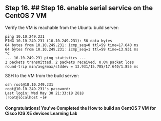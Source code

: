 ## Step 16. ## Step 16. enable serial service on the CentOS 7 VM

Verify the VM is reachable from the Ubuntu build server:

```
ping 10.10.249.231
PING 10.10.249.231 (10.10.249.231): 56 data bytes
64 bytes from 10.10.249.231: icmp_seq=0 ttl=59 time=17.640 ms
64 bytes from 10.10.249.231: icmp_seq=1 ttl=59 time=13.931 ms
^C
--- 10.10.249.231 ping statistics ---
2 packets transmitted, 2 packets received, 0.0% packet loss
round-trip min/avg/max/stddev = 13.931/15.785/17.640/1.855 ms
```

SSH to the VM from the build server:
```
ssh root@10.10.249.231
root@10.10.249.231's password:
Last login: Wed May 30 21:33:18 2018
[root@localhost ~]#
```

#### Congratulations! You've Completed the How to build an CentOS 7 VM for Cisco IOS XE devices Learning Lab
